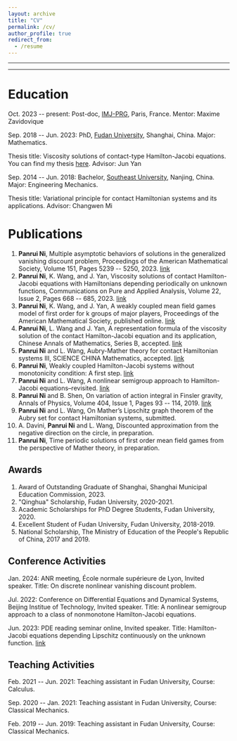 ```yaml
---
layout: archive
title: "CV"
permalink: /cv/
author_profile: true
redirect_from:
  - /resume
---
```


---

***





Education
======
Oct. 2023 -- present: Post-doc, [IMJ-PRG](https://www.imj-prg.fr/), Paris, France. Mentor: Maxime Zavidovique

Sep. 2018 -- Jun. 2023: PhD, [Fudan University](https://www.fudan.edu.cn/), Shanghai, China. Major: Mathematics. 

Thesis title: Viscosity solutions of contact-type Hamilton-Jacobi equations. You can find my thesis [here](../assets/5.pdf). Advisor: Jun Yan

Sep. 2014 -- Jun. 2018: Bachelor, [Southeast University](https://www.seu.edu.cn/), Nanjing, China. Major: Engineering Mechanics.

Thesis title: Variational principle for contact Hamiltonian systems and its applications. Advisor: Changwen Mi

Publications
======
1. **Panrui Ni**, Multiple asymptotic behaviors of solutions in the generalized vanishing discount problem, Proceedings of the American Mathematical Society, Volume 151, Pages 5239 -- 5250, 2023. [link](../assets/1.pdf)
2. **Panrui Ni**, K. Wang, and J. Yan, Viscosity solutions of contact Hamilton-Jacobi equations with Hamiltonians
depending periodically on unknown functions, Communications on Pure and Applied Analysis, Volume 22, Issue 2, Pages 668 -- 685, 2023. [link](../assets/2.pdf)
3. **Panrui Ni**, K. Wang, and J. Yan, A weakly coupled mean field games model of first order for k groups of major players, Proceedings of the American Mathematical Society, published online. [link](../assets/3.pdf)
4. **Panrui Ni**, L. Wang and J. Yan, A representation formula of the viscosity solution of the contact Hamilton-Jacobi equation and its application, Chinese Annals of Mathematics, Series B, accepted. [link](https://arxiv.org/abs/2101.00446)
5. **Panrui Ni** and L. Wang, Aubry-Mather theory for contact Hamiltonian systems III, SCIENCE CHINA Mathematics, accepted. [link](../assets/4.pdf)
6. **Panrui Ni**, Weakly coupled Hamilton-Jacobi systems without monotonicity condition: A first step. [link](https://arxiv.org/abs/2112.04885)
7. **Panrui Ni** and L. Wang, A nonlinear semigroup approach to Hamilton-Jacobi equations–revisited. [link](https://arxiv.org/abs/2202.11315)
8. **Panrui Ni** and B. Shen, On variation of action integral in Finsler gravity, Annals of Physics, Volume 404, Issue 1, Pages 93 -- 114, 2019. [link](https://www.sciencedirect.com/science/article/abs/pii/S0003491619300430)
9. **Panrui Ni** and L. Wang, On Mather’s Lipschitz graph theorem of the Aubry set for contact Hamiltonian systems, submitted.
10. A. Davini, **Panrui Ni** and L. Wang, Discounted approximation from the negative direction on the circle, in preparation.
11. **Panrui Ni**, Time periodic solutions of first order mean field games from the perspective of Mather theory, in preparation.

Awards
------
1. Award of Outstanding Graduate of Shanghai, Shanghai Municipal Education Commission, 2023.
2. "Qinghua" Scholarship, Fudan University, 2020-2021.
3. Academic Scholarships for PhD Degree Students, Fudan University, 2020.
4. Excellent Student of Fudan University, Fudan University, 2018-2019.
5. National Scholarship, The Ministry of Education of the People's Republic of China, 2017 and 2019.
 

Conference Activities
------
Jan. 2024: ANR meeting, École normale supérieure de Lyon, Invited speaker. Title: On discrete nonlinear vanishing discount problem.

Jul. 2022: Conference on Differential Equations and Dynamical Systems, Beijing Institue of Technology, Invited speaker. Title: A nonlinear semigroup approach to a class of nonmonotone Hamilton-Jacobi equations.

Jun. 2023: PDE reading seminar online, Invited speaker. Title: Hamilton-Jacobi equations depending Lipschitz continuously on the unknown function. [link](https://www.youtube.com/watch?v=bGkbiBCq85U)

Teaching Activities
------
Feb. 2021 -- Jun. 2021: Teaching assistant in Fudan University, Course: Calculus.

Sep. 2020 -- Jan. 2021: Teaching assistant in Fudan University, Course: Classical Mechanics.

Feb. 2019 -- Jun. 2019: Teaching assistant in Fudan University, Course: Classical Mechanics.
